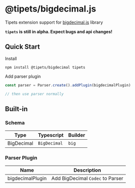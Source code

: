 # @tipets/bigdecimal.js

Tipets extension support for [bigdecimal.js](https://www.npmjs.com/package/bigdecimal.js) library

**`tipets` is still in alpha. Expect bugs and api changes!**

## Quick Start

Install

```
npm install @tipets/bigdecimal tipets
```

Add parser plugin

```ts
const parser = Parser.create().addPlugin(bigdecimalPlugin)

// then use parser normally
```

## Built-in

### Schema

| Type       | Typescript   | Builder |
| ---------- | ------------ | ------- |
| BigDecimal | `BigDecimal` | `big`   |

### Parser Plugin

| Name             | Description                      |
| ---------------- | -------------------------------- |
| bigdecimalPlugin | Add BigDecimal `Codec` to Parser |
